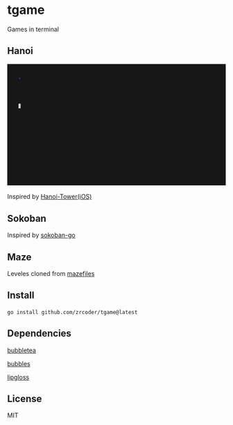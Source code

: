 # tgame

Games in terminal

## Hanoi

![hanoi](./hanoi.gif)

Inspired by [Hanoi-Tower(iOS)](https://github.com/zrcoder/Hanoi-Tower)

## Sokoban

Inspired by [sokoban-go](https://github.com/rn2dy/sokoban-go)

## Maze

Leveles cloned from [mazefiles](https://github.com/micromouseonline/mazefiles)

## Install

```shell
go install github.com/zrcoder/tgame@latest
```

## Dependencies

[bubbletea](https://github.com/charmbracelet/bubbletea)

[bubbles](https://github.com/charmbracelet/bubbles)

[lipgloss](https://github.com/charmbracelet/lipgloss)

## License

MIT
